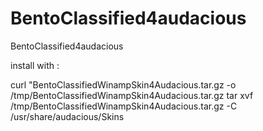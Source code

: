 # BentoClassified4audacious
BentoClassified4audacious

install with :

curl "BentoClassifiedWinampSkin4Audacious.tar.gz -o /tmp/BentoClassifiedWinampSkin4Audacious.tar.gz
tar xvf /tmp/BentoClassifiedWinampSkin4Audacious.tar.gz -C /usr/share/audacious/Skins
